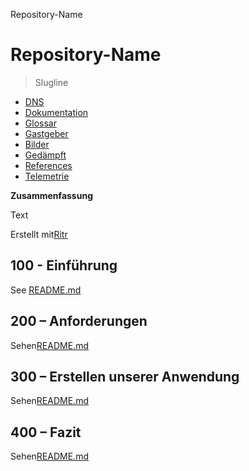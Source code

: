 Repository-Name

# Repository-Name

> Slugline

-   [DNS](./DNS.md)
-   [Dokumentation](./DOCUMENTATION.md)
-   [Glossar](./GLOSSARY.md)
-   [Gastgeber](./HOSTS.md)
-   [Bilder](./IMAGES.md)
-   [Gedämpft](./PODMAN.md)
-   [References](./REFERENCES.md)
-   [Telemetrie](./TELEMETRY.md)

**Zusammenfassung**

Text

Erstellt mit[Ritr](https://app.rytr.me)

## 100 - Einführung

See [README.md](./100/README.md)

## 200 – Anforderungen

Sehen[README.md](./200/README.md)

## 300 – Erstellen unserer Anwendung

Sehen[README.md](./300/README.md)

## 400 – Fazit

Sehen[README.md](./400/README.md)
